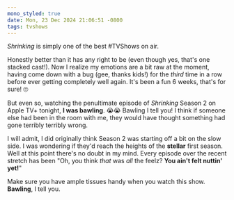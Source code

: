 ```yaml
---
mono_styled: true
date: Mon, 23 Dec 2024 21:06:51 -0800
tags: tvshows
---
```


_Shrinking_ is simply one of the best #TVShows on air.

Honestly better than it has any right to be (even though yes, that's one stacked cast!). Now I realize my emotions are a bit raw at the moment, having come down with a bug (gee, thanks kids!) for the _third_ time in a row before ever getting completely well again. It's been a fun 6 weeks, that's for sure! 🙄

But even so, watching the penultimate episode of _Shrinking_ Season 2 on Apple TV+ tonight, **I was bawling**. 😭😭 Bawling I tell you! I think if someone else had been in the room with me, they would have thought something had gone terribly terribly wrong.

I will admit, I did originally think Season 2 was starting off a bit on the slow side. I was wondering if they'd reach the heights of the **stellar** first season. Well at this point there's no doubt in my mind. Every episode over the recent stretch has been "Oh, you think _that_ was _all_ the feelz? **You ain't felt nuttin' yet!**"

Make sure you have ample tissues handy when you watch this show. **Bawling**, I tell you.
